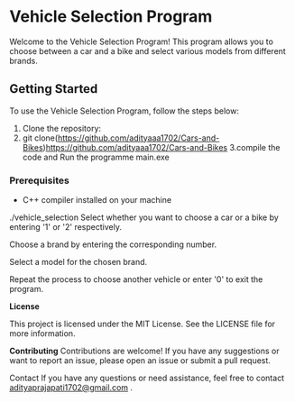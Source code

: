 
# Vehicle Selection Program

Welcome to the Vehicle Selection Program! This program allows you to choose between a car and a bike and select various models from different brands.

## Getting Started

To use the Vehicle Selection Program, follow the steps below:
1. Clone the repository:
2.  git clone(https://github.com/adityaaa1702/Cars-and-Bikes)https://github.com/adityaaa1702/Cars-and-Bikes
3.compile the code and Run the programme main.exe

### Prerequisites

- C++ compiler installed on your machine

./vehicle_selection
Select whether you want to choose a car or a bike by entering '1' or '2' respectively.

Choose a brand by entering the corresponding number.

Select a model for the chosen brand.

Repeat the process to choose another vehicle or enter '0' to exit the program.

**License**

This project is licensed under the MIT License. See the LICENSE file for more information.

**Contributing**
Contributions are welcome! If you have any suggestions or want to report an issue, please open an issue or submit a pull request.

Contact
If you have any questions or need assistance, feel free to contact adityaprajapati1702@gmail.com .
